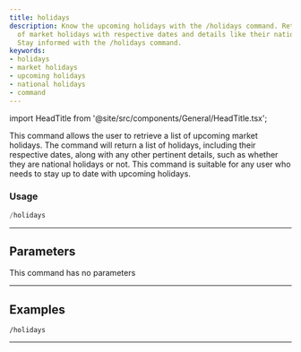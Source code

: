```yaml
---
title: holidays
description: Know the upcoming holidays with the /holidays command. Retrieve a list
  of market holidays with respective dates and details like their national status.
  Stay informed with the /holidays command.
keywords:
- holidays
- market holidays
- upcoming holidays
- national holidays
- command
---
```


import HeadTitle from '@site/src/components/General/HeadTitle.tsx';

<HeadTitle title="holidays - Discovery - Telegram - Reference | OpenBB Bot Docs" />

This command allows the user to retrieve a list of upcoming market holidays. The command will return a list of holidays, including their respective dates, along with any other pertinent details, such as whether they are national holidays or not. This command is suitable for any user who needs to stay up to date with upcoming holidays.

### Usage

```python wordwrap
/holidays
```

---

## Parameters

This command has no parameters

---

## Examples

```
/holidays
```

---
